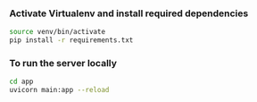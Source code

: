 ### Activate Virtualenv and install required dependencies
```bash
source venv/bin/activate
pip install -r requirements.txt
```

### To run the server locally

```bash
cd app
uvicorn main:app --reload
```
